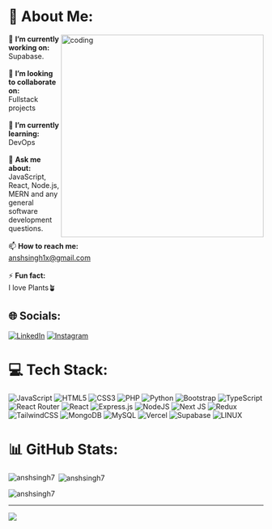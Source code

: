 # 💫 About Me:

<img align="right" alt="coding" width="400" src="https://www.web24zone.com/wp-content/uploads/2022/10/46207-programmer-1.gif">

🔭 **I’m currently working on:** <br>Supabase.<br><br>👯 **I’m looking to collaborate on:** <br>Fullstack projects<br><br>🌱 **I’m currently learning:** <br>DevOps<br><br>💬 **Ask me about:** <br>JavaScript, React, Node.js, MERN and any general software development questions.<br><br>📫 **How to reach me:** <br>anshsingh1x@gmail.com<br><br>⚡ **Fun fact:** <br>I love Plants🪴

## 🌐 Socials:

[![LinkedIn](https://img.shields.io/badge/LinkedIn-%230077B5.svg?logo=linkedin&logoColor=white)](https://linkedin.com/in/anshsingh7) [![Instagram](https://img.shields.io/badge/Instagram-%23E4405F.svg?logo=Instagram&logoColor=white)](https://instagram.com/ansh_5ingh) 

# 💻 Tech Stack:

![JavaScript](https://img.shields.io/badge/javascript-%23323330.svg?style=for-the-badge&logo=javascript&logoColor=%23F7DF1E) ![HTML5](https://img.shields.io/badge/html5-%23E34F26.svg?style=for-the-badge&logo=html5&logoColor=white) ![CSS3](https://img.shields.io/badge/css3-%231572B6.svg?style=for-the-badge&logo=css3&logoColor=white) ![PHP](https://img.shields.io/badge/php-%23777BB4.svg?style=for-the-badge&logo=php&logoColor=white) ![Python](https://img.shields.io/badge/python-3670A0?style=for-the-badge&logo=python&logoColor=ffdd54) ![Bootstrap](https://img.shields.io/badge/bootstrap-%23563D7C.svg?style=for-the-badge&logo=bootstrap&logoColor=white) ![TypeScript](https://img.shields.io/badge/typescript-%23007ACC.svg?style=for-the-badge&logo=typescript&logoColor=white) ![React Router](https://img.shields.io/badge/React_Router-CA4245?style=for-the-badge&logo=react-router&logoColor=white) ![React](https://img.shields.io/badge/react-%2320232a.svg?style=for-the-badge&logo=react&logoColor=%2361DAFB) ![Express.js](https://img.shields.io/badge/express.js-%23404d59.svg?style=for-the-badge&logo=express&logoColor=%2361DAFB) ![NodeJS](https://img.shields.io/badge/node.js-6DA55F?style=for-the-badge&logo=node.js&logoColor=white)  ![Next JS](https://img.shields.io/badge/Next-black?style=for-the-badge&logo=next.js&logoColor=white) ![Redux](https://img.shields.io/badge/redux-%23593d88.svg?style=for-the-badge&logo=redux&logoColor=white) ![TailwindCSS](https://img.shields.io/badge/tailwindcss-%2338B2AC.svg?style=for-the-badge&logo=tailwind-css&logoColor=white) ![MongoDB](https://img.shields.io/badge/MongoDB-%234ea94b.svg?style=for-the-badge&logo=mongodb&logoColor=white) ![MySQL](https://img.shields.io/badge/mysql-%2300f.svg?style=for-the-badge&logo=mysql&logoColor=white) ![Vercel](https://img.shields.io/badge/vercel-%23000000.svg?style=for-the-badge&logo=vercel&logoColor=white) ![Supabase](https://img.shields.io/badge/Supabase-3ECF8E?style=for-the-badge&logo=supabase&logoColor=white) ![LINUX](https://img.shields.io/badge/Linux-FCC624?style=for-the-badge&logo=linux&logoColor=black)

# 📊 GitHub Stats:

<p><img align="left" src="https://github-readme-stats.vercel.app/api/top-langs?username=anshsingh7&show_icons=true&locale=en&layout=compact&theme=tokyonight" alt="anshsingh7" /></p>

<p>&nbsp;<img align="center" src="https://github-readme-stats.vercel.app/api?username=anshsingh7&show_icons=true&locale=en&theme=tokyonight" alt="anshsingh7" /></p>

<p><img align="center" src="https://github-readme-streak-stats.herokuapp.com/?user=anshsingh7&&theme=tokyonight" alt="anshsingh7" /></p>

---

[![](https://visitcount.itsvg.in/api?id=anshsingh7&icon=0&color=0)](https://visitcount.itsvg.in)
